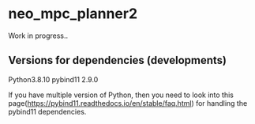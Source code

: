 # neo_mpc_planner2

Work in progress.. 

## Versions for dependencies (developments)

Python3.8.10
pybind11 2.9.0

If you have multiple version of Python, then you need to look into this page(https://pybind11.readthedocs.io/en/stable/faq.html) for handling the pybind11 dependencies. 